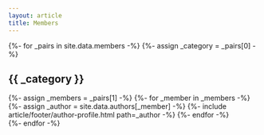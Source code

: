 ```yaml
---
layout: article
title: Members
---
```

{%- for _pairs in site.data.members -%}
{%- assign _category = _pairs[0] -%}
<h2>{{ _category }}</h2>
<div class="author-profiles">
{%- assign _members = _pairs[1] -%}
{%- for _member in _members -%}
{%- assign _author = site.data.authors[_member] -%}
{%- include article/footer/author-profile.html path=_author -%}
{%- endfor -%}
</div>
{%- endfor -%}

